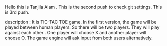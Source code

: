 Hello this is Tanjila Alam . 
This is the second push to check git settings. 
This is 3rd push. 

description :
It is TIC-TAC TOE game. In the first version, the game will be played between human players. 
So there will be two players. They will play against each other . One player will choose X and another player will choose O. The game engine will ask input from both users alternatively.
